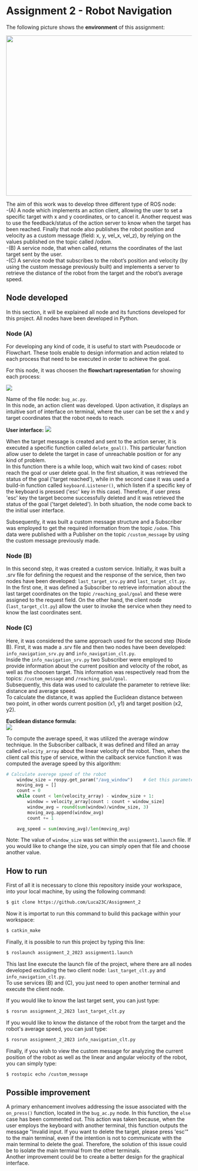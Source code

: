 # Assignment 2 - Robot Navigation

The following picture shows the **environment** of this assignment:

<img src="https://github.com/Luca23C/Assignment_2/assets/97911589/10d43c3a-4280-4938-a9a7-1e94e7b9b02a" width="778" height="435">


The aim of this work was to develop three different type of ROS node:   
-(A) A node which implements an action client, allowing the user to set a specific target with x and y coordinates, or to cancel it. Another request was to use the feedback/status of the action server to know when the target has been reached. Finally that node also publishes the robot position and velocity as a custom message (field: x, y, vel_x, vel_z), by relying on the values published on the topic called /odom.  
-(B) A service node, that when called, returns the coordinates of the last target sent by the user.  
-(C) A service node that subscribes to the robot’s position and velocity (by using the custom message previously built) and implements a server to retrieve the distance of the robot from the target and the robot’s average speed.

## Node developed

In this section, it will be explained all node and its functions developed for this project. All nodes have been developed in Python.

### Node (A)
For developing any kind of code, it is useful to start with Pseudocode or Flowchart. These tools enable to design information and action related to each process that need to be executed in order to achieve the goal.

For this node, it was choosen the **flowchart rapresentation** for showing each process:

<img src="https://github.com/Luca23C/Assignment_2/assets/97911589/c06bd4c1-64d2-42fc-aafb-2f0d8fe4a048">  


Name of the file node: `bug_ac.py`.  
In this node, an action client was developed. Upon activation, it displays an intuitive sort of interface on terminal, where the user can be set the x and y target coordinates that the robot needs to reach.

**User interface:**
<img src="https://github.com/Luca23C/Assignment_2/assets/97911589/e7968d78-4e2a-4a67-94d9-ca505643cb3b">


When the target message is created and sent to the action server, it is executed a specific function called `delete_goal()`. This particular function allow user to delete the target in case of unreachable position or for any kind of problem.  
In this function there is a while loop, which wait two kind of cases: robot reach the goal or user delete goal. In the first situation, it was retrieved the status of the goal ('target reached'), while in the second case it was used a build-in function called `keyboard.Listener()`, which listen if a specific key of the keyboard is pressed ('esc' key in this case). Therefore, if user press 'esc' key the target become successfully deleted and it was retrieved the status of the goal ('target deleted'). In both situation, the node come back to the initial user interface.

Subsequently, it was built a custom message structure and a Subscriber was employed to get the required information from the topic `/odom`. This data were published with a Publisher on the topic `/custom_message` by using the custom message previously made.

### Node (B)
In this second step, it was created a custom service. Initially, it was built a .srv file for defining the request and the response of the service, then two nodes have been developed: `last_target_srv.py` and `last_target_clt.py`.  
In the first one, it was defined a Subscriber to retrieve information about the last target coordinates on the topic `/reaching_goal/goal` and these were assigned to the request field. On the other hand, the client node (`last_target_clt.py`) allow the user to invoke the service when they need to know the last coordinates sent.

### Node (C)
Here, it was considered the same approach used for the second step (Node B). First, it was made a .srv file and then two nodes have been developed: `info_navigation_srv.py` and `info_navigation_clt.py`.  
Inside the `info_navigation_srv.py` two Subscriber were employed to provide information about the current position and velocity of the robot, as well as the choosen target. This information was respectively read from the topics: `/custom_message` and `/reaching_goal/goal`.  
Subsequently, this data was used to calculate the parameter to retrieve like: distance and average speed.  
To calculate the distance, it was applied the Euclidean distance between two point, in other words current position (x1, y1) and target position (x2, y2).


**Euclidean distance formula:**  
<img src="https://github.com/Luca23C/Assignment_2/assets/97911589/c5021cef-426a-4ace-b235-d81869a75b14">



To compute the average speed, it was utilized the average window technique. In the Subscriber callback, it was defined and filled an array called `velocity_array` about the linear velocity of the robot. Then, when the client call this type of service, within the callback service function it was computed the average speed by this algorithm:

```python
# Calculate averege speed of the robot
    window_size = rospy.get_param("/avg_window")    # Get this parameter from launch file
    moving_avg = []
    count = 0
    while count < len(velocity_array) - window_size + 1:
        window = velocity_array[count : count + window_size]
        window_avg = round(sum(window)/window_size, 3)
        moving_avg.append(window_avg)
        count += 1

    avg_speed = sum(moving_avg)/len(moving_avg)
```

Note: The value of `window_size` was set within the `assignment1.launch` file. If you would like to change the size, you can simply open that file and choose another value.

## How to run

First of all it is necessary to clone this repository inside your workspace, into your local machine, by using the following command:

```bash
$ git clone https://github.com/Luca23C/Assignment_2
```

Now it is importat to run this command to build this package within your workspace:
```bash
$ catkin_make
```

Finally, it is possible to run this project by typing this line:
```bash
$ roslaunch assignment_2_2023 assignment1.launch
```

This last line execute the launch file of the project, where there are all nodes developed excluding the two client node: `last_target_clt.py` and `info_navigation_clt.py`.  
To use services (B) and (C), you just need to open another terminal and execute the client node.

If you would like to know the last target sent, you can just type:
```bash
$ rosrun assignment_2_2023 last_target_clt.py
```

If you would like to know the distance of the robot from the target and the robot's average speed, you can just type:
```bash
$ rosrun assignment_2_2023 info_navigation_clt.py
```

Finally, if you wish to view the custom message for analyzing the current position of the robot as well as the linear and angular velocity of the robot, you can simply type:
```bash
$ rostopic echo /custom_message
```

## Possible improvement
A primary enhancement involves addressing the issue associated with the `on_press()` function, located in the `bug_ac.py` node. In this function, the `else` case has been commented out. This action was taken because, when the user employs the keyboard with another terminal, this function outputs the message "Invalid input. If you want to delete the target, please press 'esc'" to the main terminal, even if the intention is not to communicate with the main terminal to delete the goal. Therefore, the solution of this issue could be to isolate the main terminal from the other terminals.  
Another improvement could be to create a better design for the graphical interface.